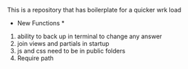 This is a repository that has boilerplate for a quicker wrk load

* New Functions *

1. ability to back up in terminal to change any answer
2. join views and partials in startup
3. js and css need to be in public folders
4. Require path